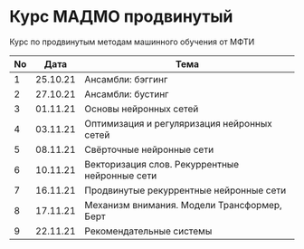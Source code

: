 # Курс МАДМО продвинутый

Курс по продвинутым методам машинного обучения от МФТИ

| No  | Дата     | Тема                                           |
| --- | -------- | ---------------------------------------------- |
| 1   | 25.10.21 | Ансамбли: бэггинг                              |
| 2   | 27.10.21 | Ансамбли: бустинг                              |
| 3   | 01.11.21 | Основы нейронных сетей                         |
| 4   | 03.11.21 | Оптимизация и регуляризация нейронных сетей    |
| 5   | 08.11.21 | Свёрточные нейронные сети                      |
| 6   | 10.11.21 | Векторизация слов. Рекуррентные нейронные сети |
| 7   | 16.11.21 | Продвинутые рекуррентные нейронные сети        |
| 8   | 17.11.21 | Механизм внимания. Модели Трансформер, Берт    |
| 9   | 22.11.21 | Рекомендательные системы                       |
